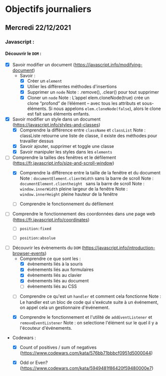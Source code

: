 # Objectifs journaliers

## Mercredi 22/12/2021


### Javascript :

#### Découvrir le `DOM` :

* [X] Savoir modifier un document (https://javascript.info/modifying-document)
  * Savoir :
    * [X] Créer un `element`
    * [X] Utilier les différentes méthodes d'insertions
    * [X] Supprimer un `node` Note : .remove(), .clear() pour     tout supprimer
    * [X] Cloner un `node` Note : L’appel elem.cloneNode(true) crée un clone “profond” de l’élément – avec tous les attributs et sous-éléments. Si nous appelons `elem.cloneNode(false`), alors le clone est fait sans éléments enfants.

* [X] Savoir modifier un style dans un document (https://javascript.info/styles-and-classes)
  * [X] Comprendre la différence entre `className` et `classList`
    Note : classListe retourne une liste de classe, il existe 
    des méthodes pour travailler dessus
  * [X] Savoir ajouter, supprimer et toggle une classe
  * [X] Savoir manipuler les styles dans les `elements`

* [ ] Comprendre la tailles des fenêtres et le défilement (https://fr.javascript.info/size-and-scroll-window)
  * [X] Comprendre la différence entre la taille de la fenêtre et du document
  Note : `documentElement.clientWidth` sans la barre de scroll
  Note : `documentElement.clientheight ` sans la barre de scroll
  Note : `window.innerWidth` pleine largeur de la fenêtre
  Note : `window.innerHeight` pleine hauteur de la fenêtre
  * [ ] Comprendre le fonctionnement du défilement


* [ ] Comprendre le fonctionnement des coordonnées dans une page web (https://fr.javascript.info/coordinates)
  * [ ] `position:fixed`
  * [ ] `position:absolue`


* [ ] Découvrir les évènements du `DOM` (https://javascript.info/introduction-browser-events)
  * Comprendre ce que sont les : 
    * [X] évènements liés à la souris
    * [X] évènements liés aux formulaires
    * [X] évènements liés au clavier
    * [X] évènements liés au document
    * [ ] évènements liés au CSS
  * [ ] Comprendre ce qu'est un `handler` et comment cela fonctionne
  Note : Le handler est un bloc de code qui s'exécute suite à
  un événement, on appel cela un gestionnaire d'événement.
  * [X] Comprendre le fonctionnement et l'utilité de `addEventListener` et `removeEventListener`
  Note : on selectione l'élément sur le quel il y a l'écouteur
  d'événements.


* Codewars :
  * [X] Count of positives / sum of negatives (https://www.codewars.com/kata/576bb71bbbcf0951d5000044)
  * [X] Odd or Even? (https://www.codewars.com/kata/5949481f86420f59480000e7)


